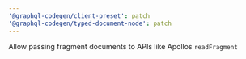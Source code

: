 ```yaml
---
'@graphql-codegen/client-preset': patch
'@graphql-codegen/typed-document-node': patch
---
```


Allow passing fragment documents to APIs like Apollos `readFragment`
